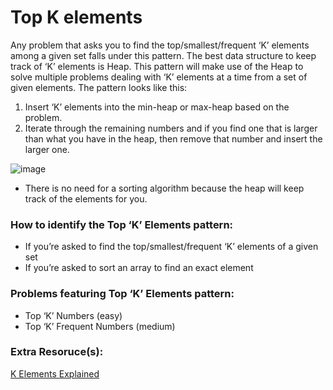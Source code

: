 # Top K elements
Any problem that asks you to find the top/smallest/frequent ‘K’ elements among a given set falls under this pattern.
The best data structure to keep track of ‘K’ elements is Heap. This pattern will make use of the Heap to solve multiple problems dealing with ‘K’ elements at a time from a set of given elements. The pattern looks like this:

1. Insert ‘K’ elements into the min-heap or max-heap based on the problem.
2. Iterate through the remaining numbers and if you find one that is larger than what you have in the heap, then remove that number and insert the larger one.


![image](https://user-images.githubusercontent.com/69539559/227813668-7b9e9c0f-b014-4f70-847a-2f6058310a22.png)  



* There is no need for a sorting algorithm because the heap will keep track of the elements for you.

### How to identify the Top ‘K’ Elements pattern:
- If you’re asked to find the top/smallest/frequent ‘K’ elements of a given set
- If you’re asked to sort an array to find an exact element

### Problems featuring Top ‘K’ Elements pattern:
- Top ‘K’ Numbers (easy)
- Top ‘K’ Frequent Numbers (medium)

### Extra Resoruce(s):
[K Elements Explained](https://levelup.gitconnected.com/patterns-for-coding-interviews-top-k-elements-1a1368c4cbf0)
